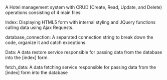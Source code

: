 A Hotel management system with CRUD (Create, Read, Update, and Delete) operations consisting of 4 main files:

Index: Displaying HTML5 form with internal styling and JQuery functions calling data using Ajax Requests.

database_connection: A separated connection string to break down the code, organize it and catch exceptions.

Data:  A data restore service responsible for passing data from the database into the [index] form.

fetch_data: A data fetching service responsible for passing data from the [index] form into the database
